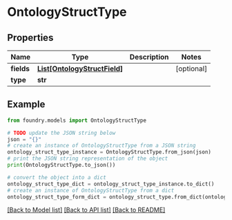 # OntologyStructType

## Properties

Name | Type | Description | Notes
------------ | ------------- | ------------- | -------------
**fields** | [**List\[OntologyStructField\]**](OntologyStructField.md) |  | \[optional\]
**type** | **str** |  |

## Example

```python
from foundry.models import OntologyStructType

# TODO update the JSON string below
json = "{}"
# create an instance of OntologyStructType from a JSON string
ontology_struct_type_instance = OntologyStructType.from_json(json)
# print the JSON string representation of the object
print(OntologyStructType.to_json())

# convert the object into a dict
ontology_struct_type_dict = ontology_struct_type_instance.to_dict()
# create an instance of OntologyStructType from a dict
ontology_struct_type_form_dict = ontology_struct_type.from_dict(ontology_struct_type_dict)
```

[\[Back to Model list\]](../README.md#documentation-for-models) [\[Back to API list\]](../README.md#documentation-for-api-endpoints) [\[Back to README\]](../README.md)
